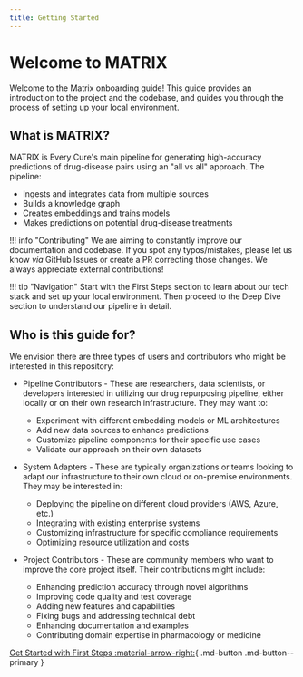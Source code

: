 ```yaml
---
title: Getting Started
---
```


# Welcome to MATRIX

Welcome to the Matrix onboarding guide! This guide provides an introduction to the project and the codebase, and guides you through the process of setting up your local environment.

## What is MATRIX?

MATRIX is Every Cure's main pipeline for generating high-accuracy predictions of drug-disease pairs using an "all vs all" approach. The pipeline:

- Ingests and integrates data from multiple sources
- Builds a knowledge graph
- Creates embeddings and trains models
- Makes predictions on potential drug-disease treatments

!!! info "Contributing"
    We are aiming to constantly improve our documentation and codebase. If you spot any typos/mistakes, please let us know _via_ GitHub Issues or create a PR correcting those changes. We always appreciate external contributions!

!!! tip "Navigation"
    Start with the First Steps section to learn about our tech stack and set up your local environment. Then proceed to the Deep Dive section to understand our pipeline in detail.

## Who is this guide for? 

We envision there are three types of users and contributors who might be interested in this repository:

* Pipeline Contributors - These are researchers, data scientists, or developers interested in utilizing our drug repurposing pipeline, either locally or on their own research infrastructure. They may want to:
    * Experiment with different embedding models or ML architectures
    * Add new data sources to enhance predictions
    * Customize pipeline components for their specific use cases
    * Validate our approach on their own datasets

* System Adapters - These are typically organizations or teams looking to adapt our infrastructure to their own cloud or on-premise environments. They may be interested in:
    * Deploying the pipeline on different cloud providers (AWS, Azure, etc.)
    * Integrating with existing enterprise systems
    * Customizing infrastructure for specific compliance requirements
    * Optimizing resource utilization and costs

* Project Contributors - These are community members who want to improve the core project itself. Their contributions might include:
    * Enhancing prediction accuracy through novel algorithms
    * Improving code quality and test coverage
    * Adding new features and capabilities
    * Fixing bugs and addressing technical debt
    * Enhancing documentation and examples
    * Contributing domain expertise in pharmacology or medicine


[Get Started with First Steps :material-arrow-right:](./first_steps/){ .md-button .md-button--primary }
     